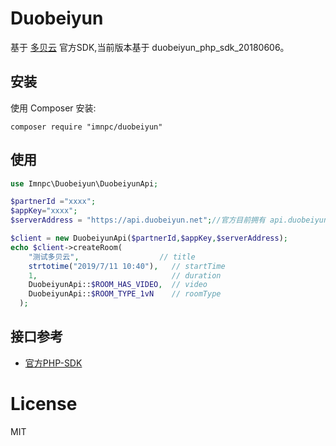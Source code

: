Duobeiyun
======

基于 [多贝云](http://docs.duobeiyun.com/download/) 官方SDK,当前版本基于 duobeiyun_php_sdk_20180606。


## 安装

使用 Composer 安装:

```
composer require "imnpc/duobeiyun"
```

## 使用

```php
use Imnpc\Duobeiyun\DuobeiyunApi;

$partnerId ="xxxx";
$appKey="xxxx";
$serverAddress = "https://api.duobeiyun.net";//官方目前拥有 api.duobeiyun.com  api.duobeiyun.net 2个接口  默认com的可不传递本参数

$client = new DuobeiyunApi($partnerId,$appKey,$serverAddress);
echo $client->createRoom(
    "测试多贝云",                  // title
    strtotime("2019/7/11 10:40"),   // startTime
    1,                              // duration
    DuobeiyunApi::$ROOM_HAS_VIDEO,  // video
    DuobeiyunApi::$ROOM_TYPE_1vN    // roomType
  );
```

## 接口参考

- [官方PHP-SDK](http://docs.duobeiyun.com/php)

# License

MIT